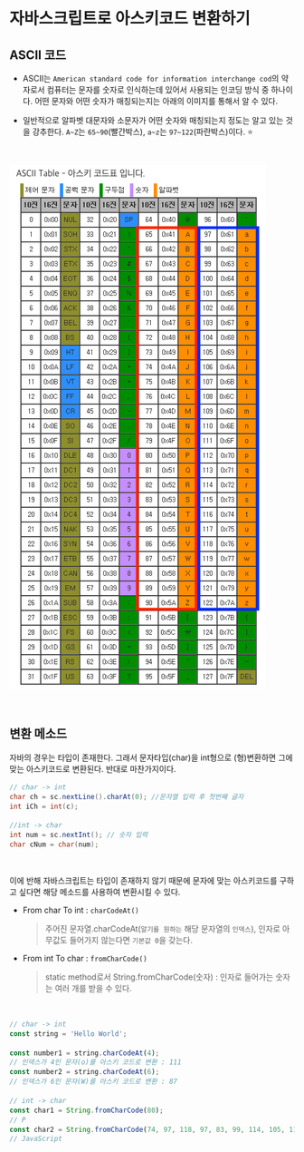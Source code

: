# 자바스크립트로 아스키코드 변환하기

## ASCII 코드

- ASCII는 `American standard code for information interchange cod`의 약자로서 컴퓨터는 문자를 숫자로 인식하는데 있어서 사용되는 인코딩 방식 중 하나이다. 어떤 문자와 어떤 숫자가 매칭되는지는 아래의 이미지를 통해서 알 수 있다.

- 일반적으로 알파벳 대문자와 소문자가 어떤 숫자와 매칭되는지 정도는 알고 있는 것을 강추한다. `A~Z`는 `65~90`(빨간박스), `a~z`는 `97~122`(파란박스)이다. ⭐️

<br />

![ascii](../../images/ascii.png)

<br />

## 변환 메소드

자바의 경우는 타입이 존재한다. 그래서 문자타입(char)을 int형으로 (형)변환하면 그에 맞는 아스키코드로 변환된다. 반대로 마찬가지이다.

```java
// char -> int
char ch = sc.nextLine().charAt(0); //문자열 입력 후 첫번째 글자
int iCh = int(c);

//int -> char
int num = sc.nextInt(); // 숫자 입력
char cNum = char(num);
```

<br />

이에 반해 자바스크립트는 타입이 존재하지 않기 때문에 문자에 맞는 아스키코드를 구하고 싶다면 해당 메소드를 사용하여 변환시킬 수 있다.

- From char To int : `charCodeAt()`

  > 주어진 문자열.charCodeAt(`알기를 원하는` 해당 문자열의 `인덱스`), 인자로 아무값도 들어가지 않는다면 `기본값 0`을 갖는다.

- From int To char : `fromCharCode()`

  > static method로서 String.fromCharCode(숫자) : 인자로 들어가는 숫자는 여러 개를 받을 수 있다.

<br />

```javascript
// char -> int
const string = 'Hello World';

const number1 = string.charCodeAt(4);
// 인덱스가 4인 문자(o)를 아스키 코드로 변환 : 111
const number2 = string.charCodeAt(6);
// 인덱스가 6인 문자(W)를 아스키 코드로 변환 : 87

// int -> char
const char1 = String.fromCharCode(80);
// P
const char2 = String.fromCharCode(74, 97, 118, 97, 83, 99, 114, 105, 112, 116);
// JavaScript
```
